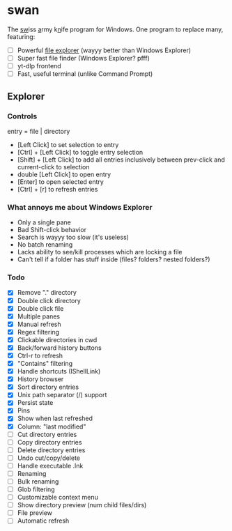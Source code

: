 # swan

The <u>sw</u>iss <u>a</u>rmy k<u>n</u>ife program for Windows. One program to replace many, featuring:

- [ ] Powerful [file explorer](#explorer) (wayyy better than Windows Explorer)
- [ ] Super fast file finder (Windows Explorer? pfff)
- [ ] yt-dlp frontend
- [ ] Fast, useful terminal (unlike Command Prompt)

## Explorer

### Controls

entry = file | directory

- \[Left Click] to set selection to entry
- \[Ctrl] + \[Left Click] to toggle entry selection
- \[Shift] + \[Left Click] to add all entries inclusively between prev-click and current-click to selection
- double \[Left Click] to open entry
- \[Enter] to open selected entry
- \[Ctrl] + \[r] to refresh entries

### What annoys me about Windows Explorer

- Only a single pane
- Bad Shift-click behavior
- Search is wayyy too slow (it's useless)
- No batch renaming
- Lacks ability to see/kill processes which are locking a file
- Can't tell if a folder has stuff inside (files? folders? nested folders?)

### Todo

- [x] Remove "." directory
- [x] Double click directory
- [x] Double click file
- [x] Multiple panes
- [x] Manual refresh
- [x] Regex filtering
- [x] Clickable directories in cwd
- [x] Back/forward history buttons
- [x] Ctrl-r to refresh
- [x] "Contains" filtering
- [x] Handle shortcuts (IShellLink)
- [x] History browser
- [x] Sort directory entries
- [x] Unix path separator (/) support
- [x] Persist state
- [x] Pins
- [x] Show when last refreshed
- [x] Column: "last modified"
- [ ] Cut directory entries
- [ ] Copy directory entries
- [ ] Delete directory entries
- [ ] Undo cut/copy/delete
- [ ] Handle executable .lnk
- [ ] Renaming
- [ ] Bulk renaming
- [ ] Glob filtering
- [ ] Customizable context menu
- [ ] Show directory preview (num child files/dirs)
- [ ] File preview
- [ ] Automatic refresh
